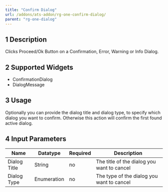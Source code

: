 ```yaml
---
title: "Confirm Dialog"
url: /addons/ats-addon/rg-one-confirm-dialog/
parent: "rg-one-dialog"
---
```


## 1 Description

Clicks Proceed/Ok Button on a Confirmation, Error, Warning or Info Dialog.

## 2 Supported Widgets

* ConfirmationDialog
* DialogMessage

## 3 Usage

Optionally you can provide the dialog title and dialog type, to specify which dialog you want to confirm. Otherwise this action will confirm the first found active dialog.

## 4 Input Parameters

Name | Datatype | Required | Description
--- | --- | --- | ---
Dialog Title | String | no | The title of the dialog you want to cancel
Dialog Type | Enumeration | no | The type of the dialog you want to cancel
